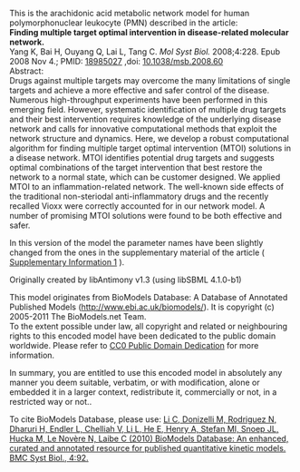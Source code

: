 

This is the arachidonic acid metabolic network model for human
polymorphonuclear leukocyte (PMN) described in the article:  
**Finding multiple target optimal intervention in disease-related molecular network.**   
Yang K, Bai H, Ouyang Q, Lai L, Tang C. _Mol Syst Biol._ 2008;4:228. Epub 2008
Nov 4.; PMID: [18985027](http://www.ncbi.nlm.nih.gov/pubmed/18985027) ,doi:
[10.1038/msb.2008.60](http://dx.doi.org/10.1038/msb.2008.60)  
Abstract:  
Drugs against multiple targets may overcome the many limitations of single
targets and achieve a more effective and safer control of the disease.
Numerous high-throughput experiments have been performed in this emerging
field. However, systematic identification of multiple drug targets and their
best intervention requires knowledge of the underlying disease network and
calls for innovative computational methods that exploit the network structure
and dynamics. Here, we develop a robust computational algorithm for finding
multiple target optimal intervention (MTOI) solutions in a disease network.
MTOI identifies potential drug targets and suggests optimal combinations of
the target intervention that best restore the network to a normal state, which
can be customer designed. We applied MTOI to an inflammation-related network.
The well-known side effects of the traditional non-steriodal anti-inflammatory
drugs and the recently recalled Vioxx were correctly accounted for in our
network model. A number of promising MTOI solutions were found to be both
effective and safer.

In this version of the model the parameter names have been slightly changed
from the ones in the supplementary material of the article ( [Supplementary
Information
1](http://www.nature.com/msb/journal/v4/n1/extref/msb200860-s2.xml) ).

Originally created by libAntimony v1.3 (using libSBML 4.1.0-b1)

This model originates from BioModels Database: A Database of Annotated
Published Models (http://www.ebi.ac.uk/biomodels/). It is copyright (c)
2005-2011 The BioModels.net Team.  
To the extent possible under law, all copyright and related or neighbouring
rights to this encoded model have been dedicated to the public domain
worldwide. Please refer to [CC0 Public Domain
Dedication](http://creativecommons.org/publicdomain/zero/1.0/) for more
information.

In summary, you are entitled to use this encoded model in absolutely any
manner you deem suitable, verbatim, or with modification, alone or embedded it
in a larger context, redistribute it, commercially or not, in a restricted way
or not..  
  
To cite BioModels Database, please use: [Li C, Donizelli M, Rodriguez N,
Dharuri H, Endler L, Chelliah V, Li L, He E, Henry A, Stefan MI, Snoep JL,
Hucka M, Le Novère N, Laibe C (2010) BioModels Database: An enhanced, curated
and annotated resource for published quantitative kinetic models. BMC Syst
Biol., 4:92.](http://www.ncbi.nlm.nih.gov/pubmed/20587024)

